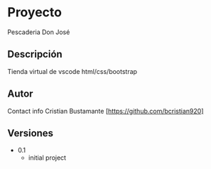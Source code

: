 # Proyecto
Pescaderia Don José
## Descripción
Tienda virtual de vscode html/css/bootstrap
## Autor
Contact info
Cristian Bustamante
[https://github.com/bcristian920]
## Versiones
* 0.1   
    * initial project
